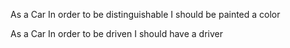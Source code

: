 As a Car
In order to be distinguishable
I should be painted a color

As a Car
In order to be driven
I should have a driver